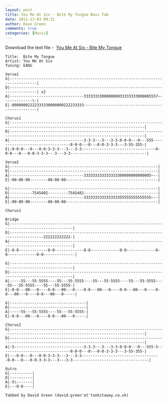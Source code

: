 ```yaml
---
layout: post
title: You Me At Six - Bite My Tongue Bass Tab
date: 2011-11-03 00:31
author: Dave Green
comments: true
categories: [Music]
---
```

Download the text file -  [You Me At Six - Bite My Tongue](http://tookitaway.co.uk/assets/music/tabs/BMT.txt)

    Title:  Bite My Tongue
    Artist: You Me At Six
    Tuning: EADG

    Verse1
    G|----------------------------------------------------------------------------------|
    D|----------------------------------------------------------------------------------| x2
    A|---------------------------------333333330000000033333333000005557~-------------\-|
    E|-00000002222333330000000222233333-------------------------------------------------|

    Chorus1
    G|----------------------------------------------------------------------------------------------------------------------------------|
    D|----------------------------------------------------------------------------------------------------------------------------------|
    A|---------------------------------3-3-3---3---3-3-0-0-0---0---555---------------------------------0-0-0---0---0-0-3-3-3---3-55-355-|
    E|-0-0-0---0---0-0-3-3-3---3---3-3---------------------------------0-0-0---0---0-0-3-3-3---3---3-3----------------------------------|

    Verse2
    G|------------------------------------------------------------------|
    D|------------------------------------------------------------------|
    A|---------------------------------333333333333333300000000000005~--|
    E|-00-00-00--------00-00-00-----------------------------------------|

    G|------------------------------------------------------------------|
    D|----------7545402---------7545402---------------------------------|
    A|---------------------------------333333333333333355555555555555~--|
    E|-00-00-00--------00-00-00-----------------------------------------|

    Chorus1

    Bridge
    G|--------------------------------------------------------------------------------------------------|
    D|-------------------------------------------------------------------------------------222222222222-|
    A|--------------------------------------------------------------------------------------------------|
    E|-0-0-------------0-0-------------0-0-------------0-0-------------0-0-------------0-0--------------|

    G|--------------------------------------------------------------------------------------------------|
    D|--------------------------------------------------------------------------------------------------|
    A|-----55---55-5555----55---55-5555----55---55-5555----55---55-5555----55---55-5555----55---55-5555-|
    E|-0-0---00---0----0-0---00---0----0-0---00---0----0-0---00---0----0-0---00---0----0-0---00---0-----|

    G|----------------------------------|
    D|----------------------------------|
    A|-----55---55-5555----55---55-5555-|
    E|-0-0---00---0----0-0---00---0-----|

    Chorus2
    G|----------------------------------------------------------------------------------------------------------------------------------|
    D|----------------------------------------------------------------------------------------------------------------------------------|
    A|-5-------------------------------3-3-3---3---3-3-0-0-0---0---555-5-------------------------------0-0-0---0---0-0-3-3-3---3-55-355-|
    E|---0-0---0---0-0-3-3-3---3---3-3-----------------------------------0-0---0---0-0-3-3-3---3---3-3----------------------------------|

    Outro
    G|----------|
    D|----------|
    A|-5\-------|
    E|---0-0----|

    Tabbed by David Green (david.green'at'tookitaway.co.uk)